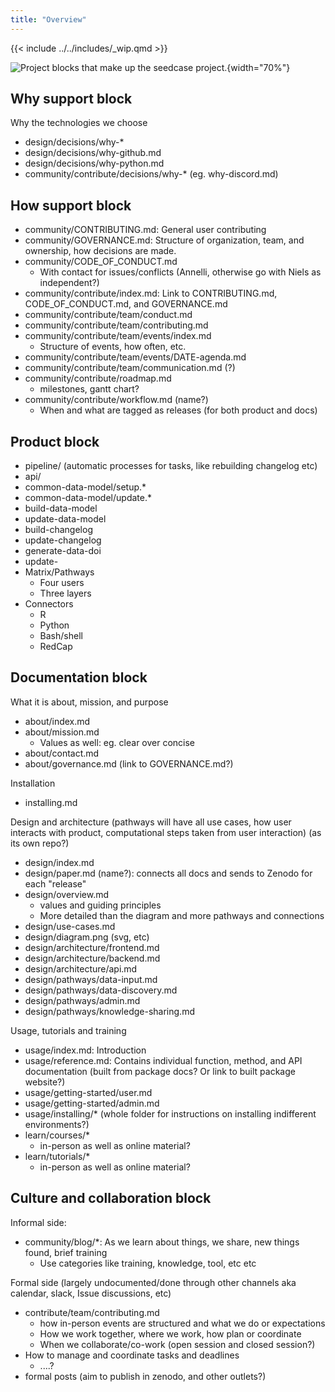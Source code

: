 ```yaml
---
title: "Overview"
---
```


{{< include ../../includes/_wip.qmd >}}

![Project blocks that make up the seedcase
project.](/images/project-blocks.svg){width="70%"}

## Why support block

Why the technologies we choose

-   design/decisions/why-\*
-   design/decisions/why-github.md
-   design/decisions/why-python.md
-   community/contribute/decisions/why-\* (eg. why-discord.md)

## How support block

-   community/CONTRIBUTING.md: General user contributing
-   community/GOVERNANCE.md: Structure of organization, team, and
    ownership, how decisions are made.
-   community/CODE_OF_CONDUCT.md
    -   With contact for issues/conflicts (Annelli, otherwise go with
        Niels as independent?)
-   community/contribute/index.md: Link to CONTRIBUTING.md,
    CODE_OF_CONDUCT.md, and GOVERNANCE.md
-   community/contribute/team/conduct.md
-   community/contribute/team/contributing.md
-   community/contribute/team/events/index.md
    -   Structure of events, how often, etc.
-   community/contribute/team/events/DATE-agenda.md
-   community/contribute/team/communication.md (?)
-   community/contribute/roadmap.md
    -   milestones, gantt chart?
-   community/contribute/workflow.md (name?)
    -   When and what are tagged as releases (for both product and docs)

## Product block

-   pipeline/ (automatic processes for tasks, like rebuilding changelog
    etc)
-   api/
-   common-data-model/setup.\*
-   common-data-model/update.\*
-   build-data-model
-   update-data-model
-   build-changelog
-   update-changelog
-   generate-data-doi
-   update-
-   Matrix/Pathways
    -   Four users
    -   Three layers
-   Connectors
    -   R
    -   Python
    -   Bash/shell
    -   RedCap

## Documentation block

What it is about, mission, and purpose

-   about/index.md
-   about/mission.md
    -   Values as well: eg. clear over concise
-   about/contact.md
-   about/governance.md (link to GOVERNANCE.md?)

Installation

-   installing.md

Design and architecture (pathways will have all use cases, how user
interacts with product, computational steps taken from user interaction)
(as its own repo?)

-   design/index.md
-   design/paper.md (name?): connects all docs and sends to Zenodo for
    each "release"
-   design/overview.md
    -   values and guiding principles
    -   More detailed than the diagram and more pathways and connections
-   design/use-cases.md
-   design/diagram.png (svg, etc)
-   design/architecture/frontend.md
-   design/architecture/backend.md
-   design/architecture/api.md
-   design/pathways/data-input.md
-   design/pathways/data-discovery.md
-   design/pathways/admin.md
-   design/pathways/knowledge-sharing.md

Usage, tutorials and training

-   usage/index.md: Introduction
-   usage/reference.md: Contains individual function, method, and API
    documentation (built from package docs? Or link to built package
    website?)
-   usage/getting-started/user.md
-   usage/getting-started/admin.md
-   usage/installing/\* (whole folder for instructions on installing
    indifferent environments?)
-   learn/courses/\*
    -   in-person as well as online material?
-   learn/tutorials/\*
    -   in-person as well as online material?

## Culture and collaboration block

Informal side:

-   community/blog/\*: As we learn about things, we share, new things
    found, brief training
    -   Use categories like training, knowledge, tool, etc etc

Formal side (largely undocumented/done through other channels aka
calendar, slack, Issue discussions, etc)

-   contribute/team/contributing.md
    -   how in-person events are structured and what we do or
        expectations
    -   How we work together, where we work, how plan or coordinate
    -   When we collaborate/co-work (open session and closed session?)
-   How to manage and coordinate tasks and deadlines
    -   ....?
-   formal posts (aim to publish in zenodo, and other outlets?)
